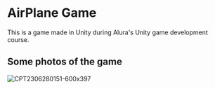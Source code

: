 # AirPlane Game

This is a game made in Unity during Alura's Unity game development course.

## Some photos of the game

![CPT2306280151-600x397](https://github.com/GabrielGoldani/FreewayGameJs/assets/100892861/26724b4e-3ec9-4001-829b-d2603826c832)
